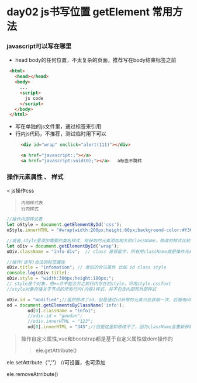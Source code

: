 # day02 js书写位置 getElement 常用方法

### javascript可以写在哪里
* head body的任何位置，不太复杂的页面，推荐写在body结束标签之前
 ```html
  <html>
    <head></head>
    <body>
      ...
      <script>
        js code
      </script>
    </body>
  </html>
  ```
* 写在单独的js文件里，通过标签<script src="path/fileName.js" ></script>来引用
* 行内js代码，不推荐，测试临时用下可以
  ```HTML
    <div id="wrap" onclick="alert(111)"></div>

    <a href="javascript:;"></a>       
    <a href="javascript:void(0);"></a>   a标签不跳转
    ```
### 操作元素属性 、 样式
< js操作css
>     内部样式表
>     行内样式

```javascript
//操作内部样式表
let oStyle = document.getElementById('css');
oStyle.innerHTML = "#wrap{width:200px;height:60px;background-color:#f36;}";

//或者,style里添加需要的类名样式，给获取的元素添加相关的className，修改的样式比较多时推荐
let oDiv = document.getElementById('wrap');
oDiv.className = "info-div";  // class 是保留字，所有用className就是操作元素的class属性

//操作(读写)合法的标签属性
oDiv.title = "infomation"; // 类似的合法属性 比如 id class style
console.log(oDiv.title);
oDiv.style = "width:300px;height:100px;";
// style是个对象，用+=并不能合并之前行内存在的style，可用style.cssText
//style对象存储关于节点的所有行内(内联)样式，并不包含内部和外部样式

oDiv.id = "modified";//虽然修改了id，但是通过id获取的元素只会获取一次，后面用oDiv还是代表原来的
od = document.getElementsByClassName('info');
		od[0].className = "info1";
		//odiv.id = "goudan";
		//odiv.innerHTML = "123";
		od[0].innerHTML = "345";//但是这里却修改不了，因为className会重新获取，
```

> 操作自定义属性,vue和bootstrap都是基于自定义属性做dom操作的
> > ele.getAttribute()

ele.setAttrbute（'',''） //可设置，也可添加

ele.removeAtrribute()
